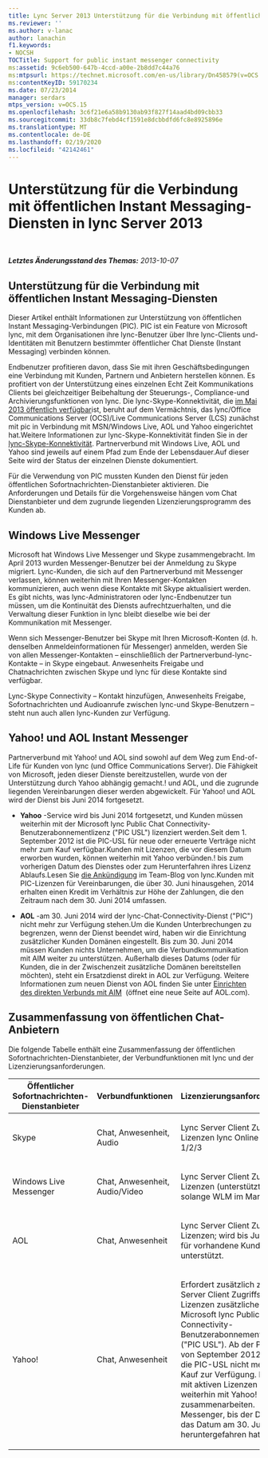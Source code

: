 ```yaml
---
title: Lync Server 2013 Unterstützung für die Verbindung mit öffentlichen Instant Messaging-Diensten
ms.reviewer: ''
ms.author: v-lanac
author: lanachin
f1.keywords:
- NOCSH
TOCTitle: Support for public instant messenger connectivity
ms:assetid: 9c6eb500-647b-4ccd-a00e-2b8dd7c44a76
ms:mtpsurl: https://technet.microsoft.com/en-us/library/Dn458579(v=OCS.15)
ms:contentKeyID: 59170234
ms.date: 07/23/2014
manager: serdars
mtps_version: v=OCS.15
ms.openlocfilehash: 3c6f21e6a58b9130ab93f827f14aad4bd09cbb33
ms.sourcegitcommit: 33db8c7febd4cf1591e8dcbbdfd6fc8e8925896e
ms.translationtype: MT
ms.contentlocale: de-DE
ms.lasthandoff: 02/19/2020
ms.locfileid: "42142461"
---
```

<div data-xmlns="http://www.w3.org/1999/xhtml">

<div class="topic" data-xmlns="http://www.w3.org/1999/xhtml" data-msxsl="urn:schemas-microsoft-com:xslt" data-cs="http://msdn.microsoft.com/">

<div data-asp="https://msdn2.microsoft.com/asp">

# <a name="support-for-public-instant-messenger-connectivity-in-lync-server-2013"></a>Unterstützung für die Verbindung mit öffentlichen Instant Messaging-Diensten in lync Server 2013

</div>

<div id="mainSection">

<div id="mainBody">

<span> </span>

_**Letztes Änderungsstand des Themas:** 2013-10-07_

<div>

## <a name="support-for-public-instant-messenger-connectivity"></a>Unterstützung für die Verbindung mit öffentlichen Instant Messaging-Diensten

Dieser Artikel enthält Informationen zur Unterstützung von öffentlichen Instant Messaging-Verbindungen (PIC). PIC ist ein Feature von Microsoft lync, mit dem Organisationen ihre lync-Benutzer über Ihre lync-Clients und-Identitäten mit Benutzern bestimmter öffentlicher Chat Dienste (Instant Messaging) verbinden können.

Endbenutzer profitieren davon, dass Sie mit ihren Geschäftsbedingungen eine Verbindung mit Kunden, Partnern und Anbietern herstellen können. Es profitiert von der Unterstützung eines einzelnen Echt Zeit Kommunikations Clients bei gleichzeitiger Beibehaltung der Steuerungs-, Compliance-und Archivierungsfunktionen von lync. Die lync-Skype-Konnektivität, die [im Mai 2013 öffentlich verfügbar](https://blogs.technet.com/b/lync/archive/2013/05/23/lync-skype-connectivity-available-today.aspx)ist, beruht auf dem Vermächtnis, das lync/Office Communications Server (OCS)/Live Communications Server (LCS) zunächst mit pic in Verbindung mit MSN/Windows Live, AOL und Yahoo eingerichtet hat.Weitere Informationen zur lync-Skype-Konnektivität finden Sie in der [lync-Skype-Konnektivität](http://office.microsoft.com/lync/lync-skype-connectivity-fx103789635.aspx). Partnerverbund mit Windows Live, AOL und Yahoo sind jeweils auf einem Pfad zum Ende der Lebensdauer.Auf dieser Seite wird der Status der einzelnen Dienste dokumentiert.

Für die Verwendung von PIC mussten Kunden den Dienst für jeden öffentlichen Sofortnachrichten-Dienstanbieter aktivieren. Die Anforderungen und Details für die Vorgehensweise hängen vom Chat Dienstanbieter und dem zugrunde liegenden Lizenzierungsprogramm des Kunden ab.

<div>

## <a name="windows-live-messenger"></a>Windows Live Messenger

Microsoft hat Windows Live Messenger und Skype zusammengebracht. Im April 2013 wurden Messenger-Benutzer bei der Anmeldung zu Skype migriert. Lync-Kunden, die sich auf den Partnerverbund mit Messenger verlassen, können weiterhin mit Ihren Messenger-Kontakten kommunizieren, auch wenn diese Kontakte mit Skype aktualisiert werden. Es gibt nichts, was lync-Administratoren oder lync-Endbenutzer tun müssen, um die Kontinuität des Diensts aufrechtzuerhalten, und die Verwaltung dieser Funktion in lync bleibt dieselbe wie bei der Kommunikation mit Messenger. 

Wenn sich Messenger-Benutzer bei Skype mit Ihren Microsoft-Konten (d. h. denselben Anmeldeinformationen für Messenger) anmelden, werden Sie von allen Messenger-Kontakten – einschließlich der Partnerverbund-lync-Kontakte – in Skype eingebaut. Anwesenheits Freigabe und Chatnachrichten zwischen Skype und lync für diese Kontakte sind verfügbar. 

Lync-Skype Connectivity – Kontakt hinzufügen, Anwesenheits Freigabe, Sofortnachrichten und Audioanrufe zwischen lync-und Skype-Benutzern – steht nun auch allen lync-Kunden zur Verfügung.

</div>

<div>

## <a name="yahoo-and-aol-instant-messenger"></a>Yahoo\! und AOL Instant Messenger

Partnerverbund mit Yahoo\! und AOL sind sowohl auf dem Weg zum End-of-Life für Kunden von lync (und Office Communications Server). Die Fähigkeit von Microsoft, jeden dieser Dienste bereitzustellen, wurde von der Unterstützung durch Yahoo abhängig gemacht.\! und AOL, und die zugrunde liegenden Vereinbarungen dieser werden abgewickelt. Für Yahoo\! und AOL wird der Dienst bis Juni 2014 fortgesetzt.

  - **Yahoo** -Service wird bis Juni 2014 fortgesetzt, und Kunden müssen weiterhin mit der Microsoft lync Public Chat Connectivity-Benutzerabonnementlizenz ("PIC USL") lizenziert werden.Seit dem 1. September 2012 ist die PIC-USL für neue oder erneuerte Verträge nicht mehr zum Kauf verfügbar.Kunden mit Lizenzen, die vor diesem Datum erworben wurden, können weiterhin mit Yahoo verbünden.\! bis zum vorherigen Datum des Dienstes oder zum Herunterfahren ihres Lizenz Ablaufs.Lesen Sie [die Ankündigung](https://blogs.technet.com/b/lync/archive/2012/11/26/lync-and-yahoo-federation-end-of-life.aspx) im Team-Blog von lync.Kunden mit PIC-Lizenzen für Vereinbarungen, die über 30. Juni hinausgehen, 2014 erhalten einen Kredit im Verhältnis zur Höhe der Zahlungen, die den Zeitraum nach dem 30. Juni 2014 umfassen.

  - **AOL** -am 30. Juni 2014 wird der lync-Chat-Connectivity-Dienst ("PIC") nicht mehr zur Verfügung stehen.Um die Kunden Unterbrechungen zu begrenzen, wenn der Dienst beendet wird, haben wir die Einrichtung zusätzlicher Kunden Domänen eingestellt. Bis zum 30. Juni 2014 müssen Kunden nichts Unternehmen, um die Verbundkommunikation mit AIM weiter zu unterstützen. Außerhalb dieses Datums (oder für Kunden, die in der Zwischenzeit zusätzliche Domänen bereitstellen möchten), steht ein Ersatzdienst direkt in AOL zur Verfügung. Weitere Informationen zum neuen Dienst von AOL finden Sie unter [Einrichten des direkten Verbunds mit AIM](http://aimenterprise.aol.com/pic.php)  (öffnet eine neue Seite auf AOL.com).  

</div>

<div>

## <a name="public-im-provider-summary"></a>Zusammenfassung von öffentlichen Chat-Anbietern

Die folgende Tabelle enthält eine Zusammenfassung der öffentlichen Sofortnachrichten-Dienstanbieter, der Verbundfunktionen mit lync und der Lizenzierungsanforderungen.


<table>
<colgroup>
<col style="width: 33%" />
<col style="width: 33%" />
<col style="width: 33%" />
</colgroup>
<thead>
<tr class="header">
<th>Öffentlicher Sofortnachrichten-Dienstanbieter</th>
<th>Verbundfunktionen</th>
<th>Lizenzierungsanforderungen</th>
</tr>
</thead>
<tbody>
<tr class="odd">
<td><p>Skype</p></td>
<td><p>Chat, Anwesenheit, Audio</p></td>
<td><p>Lync Server Client Zugriffs Lizenzen lync Online Plan 1/2/3</p></td>
</tr>
<tr class="even">
<td><p>Windows Live Messenger</p></td>
<td><p>Chat, Anwesenheit, Audio/Video</p></td>
<td><p>Lync Server Client Zugriffs Lizenzen (unterstützt, solange WLM im Markt ist)</p></td>
</tr>
<tr class="odd">
<td><p>AOL</p></td>
<td><p>Chat, Anwesenheit</p></td>
<td><p>Lync Server Client Zugriffs Lizenzen; wird bis Juni 2014 für vorhandene Kunden unterstützt.</p></td>
</tr>
<tr class="even">
<td><p>Yahoo!</p></td>
<td><p>Chat, Anwesenheit</p></td>
<td><p>Erfordert zusätzlich zu lync Server Client Zugriffs Lizenzen zusätzliche Microsoft lync Public Chat Connectivity-Benutzerabonnementlizenz ("PIC USL"). Ab der Preisliste von September 2012 steht die PIC-USL nicht mehr zum Kauf zur Verfügung. Kunden mit aktiven Lizenzen können weiterhin mit Yahoo! zusammenarbeiten. Messenger, bis der Dienst das Datum am 30. Juni 2014 heruntergefahren hat.</p></td>
</tr>
</tbody>
</table>


</div>

</div>

</div>

<span> </span>

</div>

</div>

</div>

